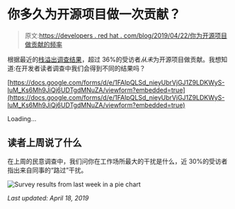# 你多久为开源项目做一次贡献？

> 原文:[https://developers . red hat . com/blog/2019/04/22/你为开源项目做贡献的频率](https://developers.redhat.com/blog/2019/04/22/how-often-do-you-contribute-to-open-source-projects)

根据最近的[栈溢出调查结果](https://insights.stackoverflow.com/survey/2019#developer-profile-_-contributing-to-open-source)，超过 36%的受访者*从未*为开源项目做贡献。我想知道:在开发者读者调查中我们会得到不同的结果吗？

[https://docs.google.com/forms/d/e/1FAIpQLSd_nieyUbrVjGJ1Z9LDKWyS-IuM_Ks6Mh9JiQj6UDTgdMNuZA/viewform?embedded=true](https://docs.google.com/forms/d/e/1FAIpQLSd_nieyUbrVjGJ1Z9LDKWyS-IuM_Ks6Mh9JiQj6UDTgdMNuZA/viewform?embedded=true)

Loading...

## 读者上周说了什么

在上周的民意调查中，我们问你在工作场所最大的干扰是什么，近 30%的受访者指出来自同事的“路过”干扰。

![Survey results from last week in a pie chart](../Images/24a382e83d2646212db7793ab1d4057a.png)

*Last updated: April 18, 2019*